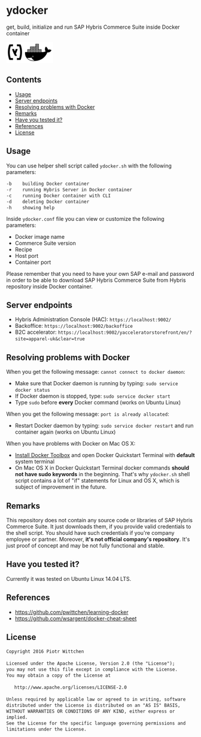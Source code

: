 ydocker
=======

get, build, initialize and run SAP Hybris Commerce Suite inside Docker container

![ydocker logo](ydocker.png)

Contents
--------
- [Usage](#usage)
- [Server endpoints](#server-endpoints)
- [Resolving problems with Docker](#resolving-problems-with-docker)
- [Remarks](#remarks)
- [Have you tested it?](#have-you-tested-it)
- [References](#references)
- [License](#license)

Usage
-----

You can use helper shell script called `ydocker.sh` with the following parameters:

```
-b    building Docker container
-r    running Hybris Server in Docker container
-c    running Docker container with CLI
-d    deleting Docker container
-h    showing help
```

Inside `ydocker.conf` file you can view or customize the following parameters:
- Docker image name
- Commerce Suite version
- Recipe
- Host port
- Container port

Please remember that you need to have your own SAP e-mail and password
in order to be able to download SAP Hybris Commerce Suite from Hybris repository inside Docker container.

Server endpoints
----------------
- Hybris Administration Console (HAC): `https://localhost:9002/`
- Backoffice: `https://localhost:9002/backoffice`
- B2C accelerator: `https://localhost:9002/yacceleratorstorefront/en/?site=apparel-uk&clear=true`

Resolving problems with Docker
------------------------------

When you get the following message: `cannot connect to docker daemon`:
- Make sure that Docker daemon is running by typing: `sudo service docker status`
- If Docker daemon is stopped, type: `sudo service docker start`
- Type `sudo` before **every** Docker command (works on Ubuntu Linux)

When you get the following message: `port is already allocated`:
- Restart Docker daemon by typing: `sudo service docker restart` and run container again (works on Ubuntu Linux)

When you have problems with Docker on Mac OS X:
- [Install Docker Toolbox](https://getcarina.com/docs/tutorials/docker-install-mac/) and open Docker Quickstart Terminal with **default** system terminal
- On Mac OS X in Docker Quickstart Terminal docker commands **should not have sudo keywords** in the beginning. That's why `ydocker.sh` shell script contains a lot of "if" statements for Linux and OS X, which is subject of improvement in the future.

Remarks
-------

This repository does not contain any source code or libraries of SAP Hybris Commerce Suite.
It just downloads them, if you provide valid credentials to the shell script.
You should have such credentials if you're company employee or partner.
Moreover, **it's not official company's repository**.
It's just proof of concept and may be not fully functional and stable.

Have you tested it?
-------------------

Currently it was tested on Ubuntu Linux 14.04 LTS.

References
----------
- https://github.com/pwittchen/learning-docker
- https://github.com/wsargent/docker-cheat-sheet

License
-------

    Copyright 2016 Piotr Wittchen

    Licensed under the Apache License, Version 2.0 (the "License");
    you may not use this file except in compliance with the License.
    You may obtain a copy of the License at

       http://www.apache.org/licenses/LICENSE-2.0

    Unless required by applicable law or agreed to in writing, software
    distributed under the License is distributed on an "AS IS" BASIS,
    WITHOUT WARRANTIES OR CONDITIONS OF ANY KIND, either express or implied.
    See the License for the specific language governing permissions and
    limitations under the License.
